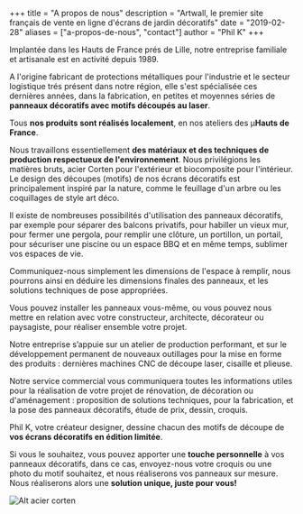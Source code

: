 +++
title = "A propos de nous"
description = "Artwall, le premier site français de vente en ligne d'écrans de jardin décoratifs"
date = "2019-02-28"
aliases = ["a-propos-de-nous", "contact"]
author = "Phil K"
+++

Implantée dans les Hauts de France prés de Lille, notre entreprise familiale et artisanale est en activité depuis 1989.

A l'origine fabricant de protections métalliques pour l'industrie et le secteur logistique trés présent dans notre région, elle s'est spécialisée ces dernières années, dans la fabrication, en petites et moyennes séries de **panneaux décoratifs avec motifs découpés au laser**.

Tous **nos produits sont réalisés localement**, en nos ateliers des µ**Hauts de France**.

Nous travaillons essentiellement **des matériaux et des techniques de production respectueux de l'environnement**. Nous privilégions les matières bruts, acier Corten pour l'extérieur et biocomposite pour l'intérieur. Le design des découpes (motifs) de nos écrans décoratifs est principalement inspiré par la nature, comme le feuillage d'un arbre ou les coquillages de style art déco.

Il existe de nombreuses possibilités d'utilisation des panneaux décoratifs, par exemple pour séparer des balcons privatifs, pour habiller un vieux mur, pour fermer une pergola, pour remplir une clôture, un portillon, un portail, pour sécuriser une piscine ou un espace BBQ et en même temps, sublimer vos espaces de vie. 

Communiquez-nous simplement les dimensions de l'espace à remplir, nous pourrons ainsi en déduire les dimensions finales des panneaux, et les solutions techniques de pose appropriées.

Vous pouvez installer les panneaux vous-même, ou vous pouvez nous mettre en relation avec votre constructeur, architecte, décorateur ou paysagiste, pour réaliser ensemble votre projet.

Notre entreprise s’appuie sur un atelier de production performant, et sur le développement permanent de nouveaux outillages pour la mise en forme des produits : dernières machines CNC de découpe laser, cisaille et plieuse. 

Notre service commercial vous communiquera toutes les informations utiles pour la réalisation de votre projet de rénovation, de décoration ou d'aménagement : proposition de solutions techniques, pour la fabrication, et la pose des panneaux décoratifs, étude de prix, dessin, croquis.

Phil K, votre créateur designer, dessine chacun des motifs de découpe de **vos écrans décoratifs en édition limitée**.

Si vous le souhaitez, vous pouvez apporter une **touche personnelle** à vos panneaux décoratifs, dans ce cas,  envoyez-nous votre croquis ou une photo du motif souhaitez, et nous réaliserons vos panneaux sur mesure.
Nous réaliserons alors une **solution unique, juste pour vous!** 

![Alt acier corten](https://philk59.github.io/my-blog/images/laser.jpg) 